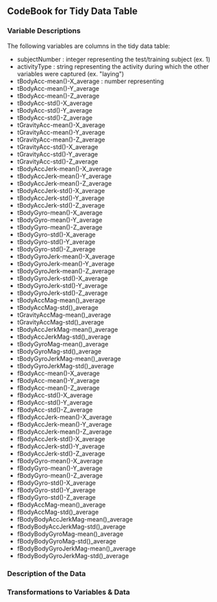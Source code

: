## CodeBook for Tidy Data Table

### Variable Descriptions

The following variables are columns in the tidy data table: 

- subjectNumber : integer representing the test/training subject (ex. 1)
- activityType : string representing the activity during which the other variables were captured (ex. "laying")
- tBodyAcc-mean()-X_average : number representing
- tBodyAcc-mean()-Y_average
- tBodyAcc-mean()-Z_average
- tBodyAcc-std()-X_average
- tBodyAcc-std()-Y_average
- tBodyAcc-std()-Z_average
- tGravityAcc-mean()-X_average
- tGravityAcc-mean()-Y_average
- tGravityAcc-mean()-Z_average
- tGravityAcc-std()-X_average
- tGravityAcc-std()-Y_average
- tGravityAcc-std()-Z_average
- tBodyAccJerk-mean()-X_average
- tBodyAccJerk-mean()-Y_average
- tBodyAccJerk-mean()-Z_average
- tBodyAccJerk-std()-X_average
- tBodyAccJerk-std()-Y_average
- tBodyAccJerk-std()-Z_average
- tBodyGyro-mean()-X_average
- tBodyGyro-mean()-Y_average
- tBodyGyro-mean()-Z_average
- tBodyGyro-std()-X_average
- tBodyGyro-std()-Y_average
- tBodyGyro-std()-Z_average 
- tBodyGyroJerk-mean()-X_average
- tBodyGyroJerk-mean()-Y_average
- tBodyGyroJerk-mean()-Z_average
- tBodyGyroJerk-std()-X_average
- tBodyGyroJerk-std()-Y_average
- tBodyGyroJerk-std()-Z_average
- tBodyAccMag-mean()_average
- tBodyAccMag-std()_average
- tGravityAccMag-mean()_average
- tGravityAccMag-std()_average
- tBodyAccJerkMag-mean()_average
- tBodyAccJerkMag-std()_average
- tBodyGyroMag-mean()_average
- tBodyGyroMag-std()_average
- tBodyGyroJerkMag-mean()_average
- tBodyGyroJerkMag-std()_average
- fBodyAcc-mean()-X_average
- fBodyAcc-mean()-Y_average
- fBodyAcc-mean()-Z_average
- fBodyAcc-std()-X_average
- fBodyAcc-std()-Y_average
- fBodyAcc-std()-Z_average
- fBodyAccJerk-mean()-X_average
- fBodyAccJerk-mean()-Y_average
- fBodyAccJerk-mean()-Z_average
- fBodyAccJerk-std()-X_average
- fBodyAccJerk-std()-Y_average
- fBodyAccJerk-std()-Z_average
- fBodyGyro-mean()-X_average
- fBodyGyro-mean()-Y_average
- fBodyGyro-mean()-Z_average
- fBodyGyro-std()-X_average
- fBodyGyro-std()-Y_average
- fBodyGyro-std()-Z_average
- fBodyAccMag-mean()_average
- fBodyAccMag-std()_average
- fBodyBodyAccJerkMag-mean()_average
- fBodyBodyAccJerkMag-std()_average
- fBodyBodyGyroMag-mean()_average
- fBodyBodyGyroMag-std()_average
- fBodyBodyGyroJerkMag-mean()_average
- fBodyBodyGyroJerkMag-std()_average

### Description of the Data

### Transformations to Variables & Data
